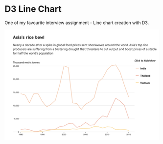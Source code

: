 # D3 Line Chart

One of my favourite interview assignment - Line chart creation with D3.

![Screenshot](chart.png)
